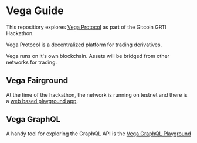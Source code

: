 # Vega Guide

This repositiory explores [Vega Protocol](https://vega.xyz/) as part of the Gitcoin GR11 Hackathon.

Vega Protocol is a decentralized platform for trading derivatives.

Vega runs on it's own blockchain. Assets will be bridged from other networks for trading.

## Vega Fairground

At the time of the hackathon, the network is running on testnet and there is a [web based playground app](https://fairground.wtf/).

## Vega GraphQL

A handy tool for exploring the GraphQL API is the [Vega GraphQL Playground](https://lb.testnet.vega.xyz/playground)
